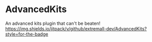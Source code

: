 # AdvancedKits
An advanced kits plugin that can't be beaten!
https://img.shields.io/jitpack/v/github/extremall-dev/AdvancedKits?style=for-the-badge
